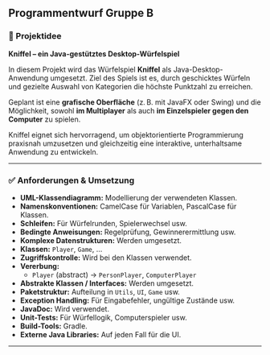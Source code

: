 ## Programmentwurf Gruppe B

### 📄 Projektidee

**Kniffel – ein Java-gestütztes Desktop-Würfelspiel**

In diesem Projekt wird das Würfelspiel **Kniffel** als Java-Desktop-Anwendung umgesetzt.
Ziel des Spiels ist es, durch geschicktes Würfeln und gezielte Auswahl von Kategorien die höchste Punktzahl zu erreichen.

Geplant ist eine **grafische Oberfläche** (z. B. mit JavaFX oder Swing) und die Möglichkeit, sowohl **im Multiplayer** als auch **im Einzelspieler gegen den Computer** zu spielen.

Kniffel eignet sich hervorragend, um objektorientierte Programmierung praxisnah umzusetzen und gleichzeitig eine interaktive, unterhaltsame Anwendung zu entwickeln.

---

### ✅ Anforderungen & Umsetzung

- **UML-Klassendiagramm:** Modellierung der verwendeten Klassen.
- **Namenskonventionen:** CamelCase für Variablen, PascalCase für Klassen.
- **Schleifen:** Für Würfelrunden, Spielerwechsel usw.
- **Bedingte Anweisungen:** Regelprüfung, Gewinnerermittlung usw.
- **Komplexe Datenstrukturen:** Werden umgesetzt.
- **Klassen:** `Player`, `Game`, …
- **Zugriffskontrolle:** Wird bei den Klassen verwendet.
- **Vererbung:**
  - `Player` (abstract) → `PersonPlayer`, `ComputerPlayer`
- **Abstrakte Klassen / Interfaces:** Werden umgesetzt.
- **Paketstruktur:** Aufteilung in `Utils`, `UI`, `Game` usw.
- **Exception Handling:** Für Eingabefehler, ungültige Zustände usw.
- **JavaDoc:** Wird verwendet.
- **Unit-Tests:** Für Würfellogik, Computerspieler usw.
- **Build-Tools:** Gradle.
- **Externe Java Libraries:** Auf jeden Fall für die UI.

---
